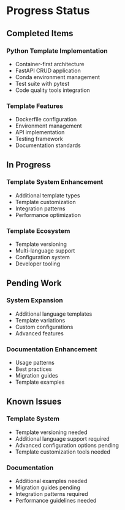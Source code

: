 # Progress Status

## Completed Items

### Python Template Implementation

* Container-first architecture
* FastAPI CRUD application
* Conda environment management
* Test suite with pytest
* Code quality tools integration

### Template Features

* Dockerfile configuration
* Environment management
* API implementation
* Testing framework
* Documentation standards

## In Progress

### Template System Enhancement

* Additional template types
* Template customization
* Integration patterns
* Performance optimization

### Template Ecosystem

* Template versioning
* Multi-language support
* Configuration system
* Developer tooling

## Pending Work

### System Expansion

* Additional language templates
* Template variations
* Custom configurations
* Advanced features

### Documentation Enhancement

* Usage patterns
* Best practices
* Migration guides
* Template examples

## Known Issues

### Template System

* Template versioning needed
* Additional language support required
* Advanced configuration options pending
* Template customization tools needed

### Documentation

* Additional examples needed
* Migration guides pending
* Integration patterns required
* Performance guidelines needed
